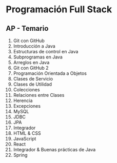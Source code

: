 # Programación Full Stack

## AP - Temario

01. Git con GitHub 
02. Introducción a Java 
03. Estructuras de control en Java 
04. Subprogramas en Java 
05. Arreglos en Java 
06. Git con GitHub 2 
07. Programación Orientada a Objetos 
08. Clases de Servicio 
09. Clases de Utilidad 
10. Colecciones 
11. Relaciones entre Clases 
12. Herencia 
13. Excepciones 
14. MySQL 
15. JDBC 
16. JPA 
17. Integrador 
18. HTML & CSS 
19. JavaScript
20. React
21. Integrador & Buenas prácticas de Java 
22. Spring
